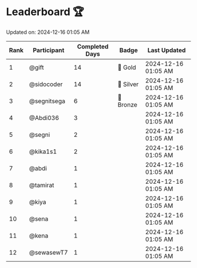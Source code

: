 # Leaderboard 🏆

Updated on: 2024-12-16 01:05 AM

| Rank | Participant       | Completed Days | Badge      | Last Updated         |
|------|-------------------|----------------|------------|----------------------|
| 1    | @gift             | 14             | 🏅 Gold     | 2024-12-16 01:05 AM |
| 2    | @sidocoder        | 14             | 🥈 Silver   | 2024-12-16 01:05 AM |
| 3    | @segnitsega       | 6              | 🥉 Bronze   | 2024-12-16 01:05 AM |
| 4    | @Abdi036          | 3              |            | 2024-12-16 01:05 AM |
| 5    | @segni            | 2              |            | 2024-12-16 01:05 AM |
| 6    | @kika1s1          | 2              |            | 2024-12-16 01:05 AM |
| 7    | @abdi             | 1              |            | 2024-12-16 01:05 AM |
| 8    | @tamirat          | 1              |            | 2024-12-16 01:05 AM |
| 9    | @kiya             | 1              |            | 2024-12-16 01:05 AM |
| 10   | @sena             | 1              |            | 2024-12-16 01:05 AM |
| 11   | @kena             | 1              |            | 2024-12-16 01:05 AM |
| 12   | @sewasewT7        | 1              |            | 2024-12-16 01:05 AM |
